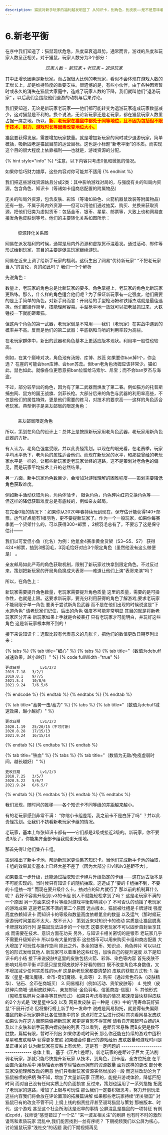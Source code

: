 ```yaml
---
description: 猫鼠对新手玩家的福利越发明显了 从知识卡，到角色，到皮肤——是不是意味着老玩家一无是处了？
---
```


# 6.新老平衡

在序中我们知道了：猫鼠现状危急，热度呈衰退趋势。通常而言，游戏的热度和玩家人数呈正相关。对于猫鼠，玩家人数分为3个部分：

$$
玩家人数=新玩家+老玩家-退游玩家
$$

其中正增长因素是新玩家。而占据很大比例的老玩家，看似不会体现在游戏人数的正增长上，却是维持热度的重要支柱。很遗憾的是，有些小伙伴，由于各种因素暂时或永久的消失在猫鼠大家庭中，造成了玩家人数的下降，我们就叫他们“退游玩家” 。以后我们会围绕他们退游的动机与后果讨论。

我们要知道，无论是新玩家老玩家——他们都可能转变为退游玩家造成玩家数量减少，这对猫鼠是不利的。换个说法，无论新玩家还是老玩家，都在猫鼠玩家人数里占据一席之地。所以，<mark style="color:red;">**新、老玩家在猫鼠中都处于同等地位，且不因为包括但不限于技术、财力、游戏时长等因素改变地位大小。**</mark>

猫鼠要获得发展，需要增加玩家数量。就是增加新玩家的同时减少退游玩家，简单概括，吸新固老是猫鼠目前的运营目标。这也是小标题“新老平衡”的本质。而实现这个目的很大程度上依靠福利——也就是，游戏资源的分配。

{% hint style="info" %}
\*注意，以下内容只考虑0氪和微氪的情况。

如果你恰巧财力雄厚，这些内容对你可能并不适用
{% endhint %}

我们把这些游戏资源姑且分成2类：其中影响游戏对局的，与强度有关的叫局内资源，包含角色、知识卡（等诸如卡组商店配置的附属物品）

无关的叫局外资源，包含皮肤、彩饰（等诸如染色、火箭机器鼠改装等附属物品）还有一些，不属于局内外资源——但可以用他们通过抽奖、购买、兑换来获取资源，把他们归类为虚拟货币：包括金币、银币、星星、邮票等，大致上也和网易直接发角色皮肤划等号。他们的主要转化关系如图所示：

<figure><img src="../../.gitbook/assets/image (4).png" alt=""><figcaption><p>资源转化关系图</p></figcaption></figure>

网易在派发福利的时候，通常是局内外资源和虚拟货币混着发。通过活动、邮件等形式给到玩家，其目的主要是促进玩家继续游玩。

网易在近来上调了给新手玩家的福利。这衍生出了网易“优待新玩家” “不把老玩家当人”的言论，真的如此吗？ 我们一个个解析

先说角色：

数量上，老玩家的角色总是比新玩家的要多。角色掌握上，老玩家的角色比新玩家更熟练。那么，什么样的角色适合他们呢？为了保证新玩家有一定强度，他们需要的是上手简单的角色。对新手局而言：开局给的手型枪汤姆和铁锤杰瑞就是最佳选择。他们都操作简单，技能理解容易。手型枪平地一放就可以把老鼠抓过来，大铁锤按一下就能砸晕猫。

但这两个角色的第一武器，老玩家倒是不常用——我们（老玩家）在实战中遇到的概率并不高。反而是他们的第二武器：平底锅和鸟哨的利用率较为高些。

在老玩家群体中，新出的武器和角色基本上更适应版本现状。利用率一般性也较高。

例如，在某个巅峰对决，角色池有汤姆、库博、苏蕊 如果要你ban掉1个，你会选？ 在座的可能会ban库博、会ban苏蕊。但ban老角色汤姆应该非常少。猫如此，鼠也如此。就像各位更愿意把ban位留给马索尔、尼宝；而不会ban罗杰与海盗。

不过，部分较早出的角色，因为有了第二武器而焕发了第二春。例如猫方的托普斯捕虫网、鼠方的国王战旗、剑菲长枪。大部分后来的角色与武器的利用率高些，不仅是他们的属性特殊，更是他们需要的练习，对技术的要求高——这样的角色适合老玩家。典型例子是亲友邮局的限定角色：

<figure><img src="../../.gitbook/assets/image (3).png" alt=""><figcaption><p>亲友邮局限定角色</p></figcaption></figure>

所以，策划在角色的设计上：总体上是按照新玩家用老角色武器，老玩家用新角色武器的方针。

有人认为，老角色强度受限，并以此责怪策划。以现在的眼光看，在老赛季，玩家平均水平低下，老角色的属性适合他们。而现在新玩家的水平，和那些曾经的老玩家水平是一样的，让那些新玩家走老玩家曾经的道路，这不是策划对老角色的偏见，而是玩家平均技术上升的必然结果。

另一方面，新手玩家角色数目少，会增加对游戏理解的困难程度——策划需要降低角色获取难度。

例如新手活动获取角色，角色体验卡， 限免角色，角色碎片红包兑换角色等——但这样的降低获取难度总是有底线的，例如亲友邮局。

在完全0氪的情况下：如果你从2020年春持续玩到现在，保守估计能获得140+邮票。运气好点能有1根羽毛，更不要提新玩家了。作为一个一般玩家，如果你每赛季氪一个货架什么的，可以获得300+邮票 ，2根羽毛总有了。不要忘了这是保守估计——

我们以可爱但小鱼（化名）为例：他氪金4赛季黄金货架（S3\~S5、S7） 获得424+邮票，抽到3根羽毛，3羽毛恰好对应3个限定角色（虽然他没有这么做便是） 。

亲友邮局如此严苛的角色获取机制，限制了新玩家过快拿到限定角色。不过反过来，策划把新玩家的开局角色换成大表哥——难道让他们上演“表哥来演”吗？

所以，在角色上：

新玩家需要提升角色数量，老玩家需要提升角色质量 这里的质量，需要的是可操作性，也就是上限。这要求新玩家，要充分利用获得的角色了解游戏;要求老玩家不能局限于单一角色 要勇于尝试新角色武器 而不是在他们出现的时候说这是“下水道角色” 请老玩家们记住，后出的角色 强度不可能非常明显 其目的就是将新老玩家区分开来 新玩家如果上手就是会被暴打 只有老玩家才可能明白，并玩好这些角色 这是新玩家根本做不到的！

接下来说知识卡：选取比较有代表意义的几张卡，把他们的数值更改日期罗列出来：

{% tabs %}
{% tab title="细心" %}
{% tabs %}
{% tab title="（数值为debuff减速效果，越小越好）" %}
{% code fullWidth="true" %}
```
更改日期         Lv1/2/3
2019.7.18	3/2/1
2019.8.1	9/7/5
2021.5.4	10/8/6
2021.9.24	7/6.5/6
```
{% endcode %}
{% endtab %}
{% endtabs %}
{% endtab %}

{% tab title="蓄势一击/蓄力" %}
{% tabs %}
{% tab title="（数值为debuff减速效果，越小越好）" %}
```
更改日期         Lv1/2/3
2020.1.19	25/20/15（不可打断）
2020.8.28	17/15/13
2021.9.24	16/15/14
```
{% endtab %}
{% endtabs %}
{% endtab %}

{% tab title="铁血" %}
{% tabs %}
{% tab title="（数值为无敌/免疫虚弱时间，越长越好）" %}
```
更改日期         Lv1/2/3
2018.7.25	3/5/7
2020.5.22	5/6/7
2021.9.24	6/6.5/7
```
{% endtab %}
{% endtabs %}
{% endtab %}
{% endtabs %}

我们发现，随时间的推移——各个知识卡不同等级的差距越来越小。

有的老玩家感到非常不满： “你缩小卡组差距，我之前卡不是白肝了吗” ？并以此责怪策划。让我们不妨看新老玩家卡组的情况。

老玩家，基本上每张知识卡都有——它们都是3级或接近3级的。新玩家，你不要说3级了，你能集齐全部卡组我就谢天谢地。

那首先得让他们集齐卡组。

策划推出了新手卡池，帮助新玩家更快集齐知识卡。当他们完成新手卡池的抽取，卡组的效果其实基本上已经大差不差了（因为大部分卡lv1和lv3差距不大）。

如果要进一步升级，还能通过抽取知识卡碎片升级指定的卡组——这在远古版本是不可能实现的。当时候只有知识卡的随机抽取。这造成了“要的卡组抽不到，不要的卡组抽一堆” 而现在要升级什么卡，抽对应的碎片就行了 那以前的机制算什么呢？ 我好不容易升级到Lv3的卡组 别人不就能轻松拿到了吗？ 这是老玩家不满的一个原因 另一方面来说卡片等级对游戏平衡影响减小了 不可否认的动摇了老玩家的游戏成果 这是老玩家不满的第二个原因 远古版本，猫鼠被吐槽是卡牌游戏 强度高度依赖知识卡 而知识卡的等级和数量高度依赖氪金的数量 以及运气（那时候玩家游玩时间差距不太大，故不计入） 策划近来对知识卡的改动 实质是让猫鼠脱离卡牌游戏的行列 是猫鼠玩法进步的一个标志 这要求老玩家不可以固步自封坐享其成 而需要在技术、意识方面花功夫 另外，与知识卡相关密切的是银币 老玩家几乎不需要升级知识卡 所以存有大量的银币 这些银币可以用来购买卡组和商店配置 大大增加了可玩性与操作空间 除此之外，多余的银币、知识点、角色碎片 可以以红包的形式发给其他人 新玩家可以着重抢这些红包，加快自己的提升速度 以下是知识卡的小结 接下来说皮肤#这里的皮肤包括火箭、彩饰、染色等内容 首先皮肤不影响对局中平衡 #手感只是觉得皮肤好不好看的借口 既不改变角色本身数值，又不增加减少任何实质性的buff 这是新老玩家都要清楚的 皮肤的获取方式有: 1. 抽取（星星-魔法魔镜、金币-奇幻魔镜、礼盒等） 2. 购买（通过紫色石头（皮肤精华）、钻石、金币在商城买） 3. 网易福利（例如活动、货架皮肤等） 4. 兑换（皮肤碎片商城-通用皮肤碎片、亲友邮局-金色羽毛、信笺商店-信笺） 5. 其他形式（囤积皮肤碎片兑换券等其他形式） 如果只考虑零氪的情况 那速度最快获得皮肤的2个方式是 1发星星中S皮 以及 网易发皮肤 前一种是《序》中的“用寿命玩好猫鼠”不展开讨论 但将排行榜上新手的一发命中 说成是网易狗托，就显得有失偏颇 猫鼠的新手玩家群体比各位想象中的多 这点将在之后进行说明 其次看网易发皮肤 如果认为在这方面网易偏袒新玩家 那更是百思不得其解 请看自开服起可白嫖的A及以上皮肤和新手玩家白嫖皮肤的列表 可以看到，差距异常悬殊 而B皮更是数不胜数，篇幅有限，暂时不列出 如果你游戏时间长 那么你还能在持续的游戏中囤积星星和皮肤精华 获得更多皮肤 如果结合你自己的游戏经历 皮肤数量和游戏时间是呈正相关的 认为新玩家在皮肤上有优势，这是有一定问题的 --------------------------------- 总体上看， 基于《正片1:差距》，新老玩家的差距过于巨大 无法削弱老玩家，那就只能尽快提升新玩家 从技术，到角色，到卡组，全方位托底 在平面直角坐标系中 用横轴表示赛季纵轴表示拥有的资源数量 面对这样的更改 部分老玩家没能理解改动的用意 他们只看新玩家资源突然增加的一段 而这些改动沦为了猫鼠被喷的把柄 殊不知，增加了大量新玩家 正面的，能提升游戏体验，降低匹配时间 而对自己没有任何实质上的负面损害 反过来，策划也运用了一系列措施 拓宽了老玩家的道路，增加了上限与可玩性 那么我们一定要积极思考，努力开创玩法 这些内容我们将会放在评论置顶的拓展篇讲解 如果那些老玩家持续“闭关锁国” 对猫鼠已有的改变不管不问 上纲上线的指责批评甚至谩骂猫鼠与策划 那被版本、时代、这个游戏 甚至这个社会所淘汰是迟早的事情 公屏混乱是猫鼠的一项特征 有例如cpdd，找师徒“感觉错过了一个亿” “来一波互相关注”的刷屏 也有时不时的激烈谩骂和素质玩家 混乱中,我们能否找到一丝有序呢？ 下期视频我们以公屏为核心，讨论猫鼠玩家“浅社交”的话题 我们下期视频再见
